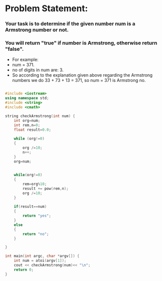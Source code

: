 # Problem Statement:
### Your task is to determine if the given number num is a Armstrong number or not.
### You will return "true" if number is Armstrong, otherwise return "false".

- For example:
- num = 371.
- no of digits in num are: 3.
- So according to the explanation given above regarding the Armstrong numbers we do 33 + 73 + 13 = 371, so num = 371 is Armstrong no.


```cpp

#include <iostream>
using namespace std;
#include <string>
#include <cmath>

string checkArmstrong(int num) {
	int org=num;
	int rem,n=0;
	float result=0.0;
	
	while (org!=0)
	{
		org /=10;
		n++;
	}
	org=num;
	
	
	while(org!=0)
	{
		rem=org%10;
		result += pow(rem,n);
		org /=10;
	}
	
	if(result==num)
	{
		return "yes";
	}
	else
	{
		return "no";
	}

}

int main(int argc, char *argv[]) {
	int num = atoi(argv[1]);
	cout << checkArmstrong(num)<< "\n";
	return 0;
}
```

